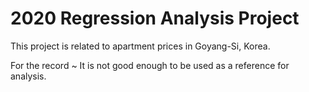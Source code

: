 # 2020 Regression Analysis Project

This project is related to apartment prices in Goyang-Si, Korea.

For the record ~ It is not good enough to be used as a reference for analysis.
